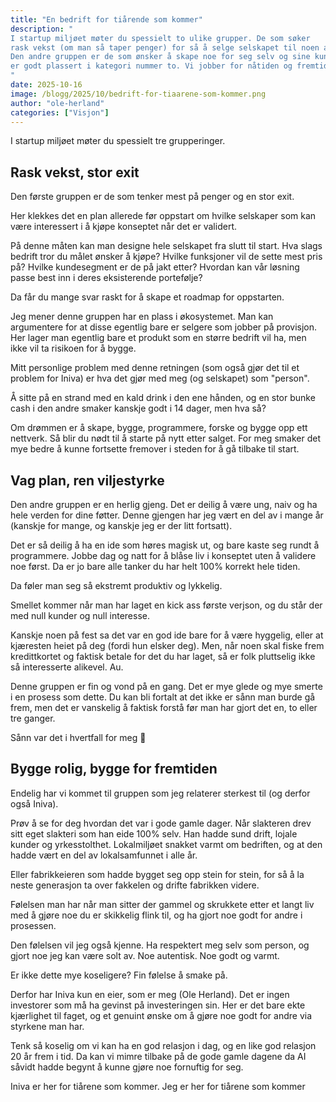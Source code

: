 ```yaml
---
title: "En bedrift for tiårende som kommer"
description: "
I startup miljøet møter du spessielt to ulike grupper. De som søker 
rask vekst (om man så taper penger) for så å selge selskapet til noen andre. 
Den andre gruppen er de som ønsker å skape noe for seg selv og sine kunder. Iniva 
er godt plassert i kategori nummer to. Vi jobber for nåtiden og fremtiden.
"
date: 2025-10-16
image: /blogg/2025/10/bedrift-for-tiaarene-som-kommer.png
author: "ole-herland"
categories: ["Visjon"]
---
```


I startup miljøet møter du spessielt tre grupperinger.

## Rask vekst, stor exit

Den første gruppen er de som tenker mest på penger og en stor exit.

Her klekkes det en plan allerede før oppstart om hvilke selskaper som kan være
interessert i å kjøpe konseptet når det er validert.

På denne måten kan man designe hele selskapet fra slutt til start. Hva slags bedrift
tror du målet ønsker å kjøpe? Hvilke funksjoner vil de sette mest pris på?
Hvilke kundesegment er de på jakt etter? Hvordan kan vår løsning passe best inn
i deres eksisterende portefølje?

Da får du mange svar raskt for å skape et roadmap for oppstarten.

Jeg mener denne gruppen har en plass i økosystemet. Man kan argumentere for at disse
egentlig bare er selgere som jobber på provisjon. Her lager man egentlig bare et
produkt som en større bedrift vil ha, men ikke vil ta risikoen for å bygge.

Mitt personlige problem med denne retningen (som også gjør det til et problem for
Iniva) er hva det gjør med meg (og selskapet) som "person".

Å sitte på en strand med en kald drink i den ene hånden, og en stor bunke cash i
den andre smaker kanskje godt i 14 dager, men hva så?

Om drømmen er å skape, bygge, programmere, forske og bygge opp ett nettverk. Så
blir du nødt til å starte på nytt etter salget. For meg smaker det mye bedre å
kunne fortsette fremover i steden for å gå tilbake til start.

## Vag plan, ren viljestyrke

Den andre gruppen er en herlig gjeng. Det er deilig å være ung, naiv og ha
hele verden for dine føtter. Denne gjengen har jeg vært en del av i mange
år (kanskje for mange, og kanskje jeg er der litt fortsatt).

Det er så deilig å ha en ide som høres magisk ut, og bare kaste seg rundt å
programmere. Jobbe dag og natt for å blåse liv i konseptet uten å validere
noe først. Da er jo bare alle tanker du har helt 100% korrekt hele tiden.

Da føler man seg så ekstremt produktiv og lykkelig.

Smellet kommer når man har laget en kick ass første verjson, og du står der med
null kunder og null interesse.

Kanskje noen på fest sa det var en god ide bare for å være hyggelig, eller at
kjæresten heiet på deg (fordi hun elsker deg). Men, når noen skal fiske frem
kredittkortet og faktisk betale for det du har laget, så er folk pluttselig
ikke så interesserte alikevel. Au.

Denne gruppen er fin og vond på en gang. Det er mye glede og mye smerte i en
prosess som dette. Du kan bli fortalt at det ikke er sånn man burde gå frem,
men det er vanskelig å faktisk forstå før man har gjort det en, to eller tre
ganger.

Sånn var det i hvertfall for meg 🤪

## Bygge rolig, bygge for fremtiden

Endelig har vi kommet til gruppen som jeg relaterer sterkest til (og derfor også
Iniva).

Prøv å se for deg hvordan det var i gode gamle dager. Når slakteren drev
sitt eget slakteri som han eide 100% selv. Han hadde sund drift, lojale kunder
og yrkesstolthet. Lokalmiljøet snakket varmt om bedriften, og at den hadde vært
en del av lokalsamfunnet i alle år.

Eller fabrikkeieren som hadde bygget seg opp stein for stein, for så å la neste
generasjon ta over fakkelen og drifte fabrikken videre.

Følelsen man har når man sitter der gammel og skrukkete etter et langt liv med
å gjøre noe du er skikkelig flink til, og ha gjort noe godt for andre i prosessen.

Den følelsen vil jeg også kjenne. Ha respektert meg selv som person, og gjort
noe jeg kan være solt av. Noe autentisk. Noe godt og varmt.

Er ikke dette mye koseligere? Fin følelse å smake på.

Derfor har Iniva kun en eier, som er meg (Ole Herland). Det er ingen investorer
som må ha gevinst på investeringen sin. Her er det bare ekte kjærlighet til
faget, og et genuint ønske om å gjøre noe godt for andre via styrkene man har.

Tenk så koselig om vi kan ha en god relasjon i dag, og en like god relasjon 20 år
frem i tid. Da kan vi mimre tilbake på de gode gamle dagene da AI såvidt hadde
begynt å kunne gjøre noe fornuftig for seg.

Iniva er her for tiårene som kommer. Jeg er her for tiårene som kommer
